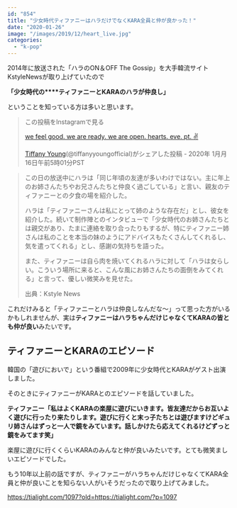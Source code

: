 ```yaml
---
id: "854"
title: "少女時代ティファニーはハラだけでなくKARA全員と仲が良かった！"
date: "2020-01-26"
image: "/images/2019/12/heart_live.jpg"
categories: 
  - "k-pop"
---
```


2014年に放送された「ハラのON＆OFF The Gossip」を大手韓流サイトKstyleNewsが取り上げていたので

**「少女時代の****ティファニーとKARAのハラが仲良し」**

ということを知っている方は多いと思います。

> この投稿をInstagramで見る
> 
> [we feel good. we are ready. we are open. hearts. eve. pt. ✌️](https://www.instagram.com/p/B7YadUcnQwk/?utm_source=ig_embed&utm_campaign=loading)
> 
> [Tiffany Young](https://www.instagram.com/tiffanyyoungofficial/?utm_source=ig_embed&utm_campaign=loading)(@tiffanyyoungofficial)がシェアした投稿 - 2020年 1月月16日午前5時01分PST

<script async src="//www.instagram.com/embed.js"></script>

> この日の放送中にハラは「同じ年頃の友達が多いわけではない。主に年上のお姉さんたちやお兄さんたちと仲良く過ごしている」と言い、親友のティファニーとの夕食の場を紹介した。
> 
> ハラは「ティファニーさんは私にとって姉のような存在だ」とし、彼女を紹介した。続いて制作陣とのインタビューで「少女時代のお姉さんたちとは親交があり、たまに連絡を取り合ったりもするが、特にティファニー姉さんは私のことを本当の妹のようにアドバイスもたくさんしてくれるし、気を遣ってくれる」とし、感謝の気持ちを語った。
> 
> また、ティファニーは自ら肉を焼いてくれるハラに対して「ハラは女らしい。こういう場所に来ると、こんな風にお姉さんたちの面倒をみてくれる」と言って、優しい微笑みを見せた。
> 
> 出典：Kstyle News

これだけみると「ティファニーとハラは仲良しなんだな～」って思った方がいるかもしれませんが、実は**ティファニーはハラちゃんだけじゃなくてKARAの皆とも仲が良い**みたいです。

## ティファニーとKARAのエピソード

韓国の「遊びにおいで」という番組で2009年に少女時代とKARAがゲスト出演しました。

そのときにティファニーがKARAとのエピソードを話していました。

**ティファニー「私はよくKARAの楽屋に遊びにいきます。皆友達だからお互いよく遊びに行ったり来たりします。遊びに行くと末っ子たちとは遊びますけどギュリ姉さんはずっと一人で鏡をみています。話しかけたら応えてくれるけどずっと鏡をみてます笑」**

楽屋に遊びに行くくらいKARAのみんなと仲が良いみたいです。とても微笑ましいエピソードでした。

もう10年以上前の話ですが、ティファニーがハラちゃんだけじゃなくてKARA全員と仲が良いことを知らない人がいそうだったので取り上げてみました。

https://tialight.com/1097?old=https://tialight.com/?p=1097
